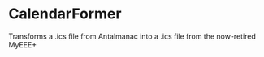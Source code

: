 # CalendarFormer
Transforms a .ics file from Antalmanac into a .ics file from the now-retired MyEEE+
